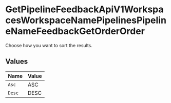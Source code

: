 # GetPipelineFeedbackApiV1WorkspacesWorkspaceNamePipelinesPipelineNameFeedbackGetOrderOrder

Choose how you want to sort the results.


## Values

| Name   | Value  |
| ------ | ------ |
| `Asc`  | ASC    |
| `Desc` | DESC   |